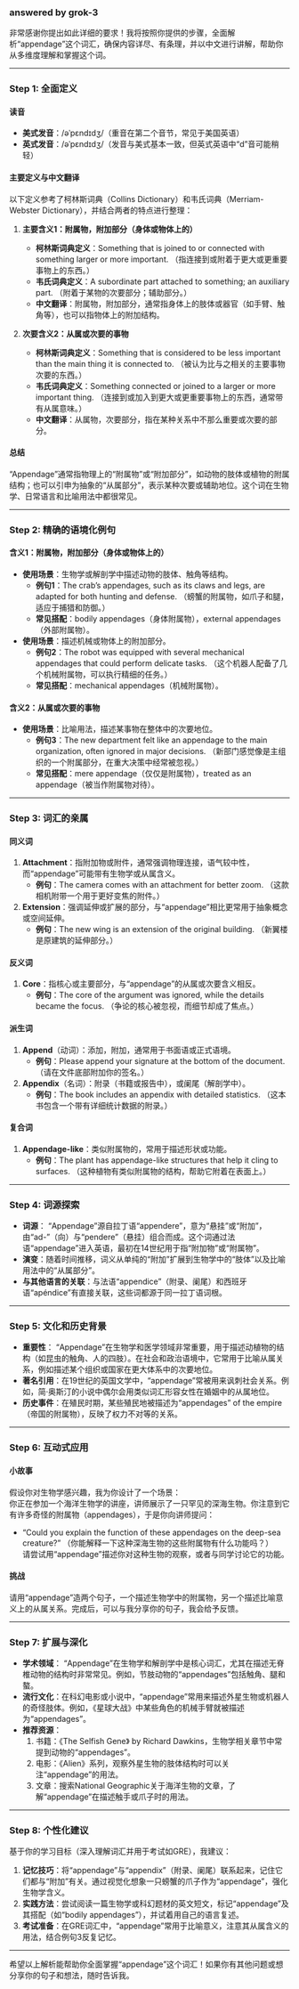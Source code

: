 ### answered by grok-3
非常感谢你提出如此详细的要求！我将按照你提供的步骤，全面解析“appendage”这个词汇，确保内容详尽、有条理，并以中文进行讲解，帮助你从多维度理解和掌握这个词。

---

### **Step 1: 全面定义**

#### **读音**
- **美式发音**：/əˈpɛndɪdʒ/（重音在第二个音节，常见于美国英语）
- **英式发音**：/əˈpɛndɪdʒ/（发音与美式基本一致，但英式英语中“d”音可能稍轻）

#### **主要定义与中文翻译**
以下定义参考了柯林斯词典（Collins Dictionary）和韦氏词典（Merriam-Webster Dictionary），并结合两者的特点进行整理：

1. **主要含义1：附属物，附加部分（身体或物体上的）**
   - **柯林斯词典定义**：Something that is joined to or connected with something larger or more important. （指连接到或附着于更大或更重要事物上的东西。）
   - **韦氏词典定义**：A subordinate part attached to something; an auxiliary part. （附着于某物的次要部分；辅助部分。）
   - **中文翻译**：附属物，附加部分，通常指身体上的肢体或器官（如手臂、触角等），也可以指物体上的附加结构。

2. **次要含义2：从属或次要的事物**
   - **柯林斯词典定义**：Something that is considered to be less important than the main thing it is connected to. （被认为比与之相关的主要事物次要的东西。）
   - **韦氏词典定义**：Something connected or joined to a larger or more important thing. （连接到或加入到更大或更重要事物上的东西，通常带有从属意味。）
   - **中文翻译**：从属物，次要部分，指在某种关系中不那么重要或次要的部分。

#### **总结**
“Appendage”通常指物理上的“附属物”或“附加部分”，如动物的肢体或植物的附属结构；也可以引申为抽象的“从属部分”，表示某种次要或辅助地位。这个词在生物学、日常语言和比喻用法中都很常见。

---

### **Step 2: 精确的语境化例句**

#### **含义1：附属物，附加部分（身体或物体上的）**
- **使用场景**：生物学或解剖学中描述动物的肢体、触角等结构。
  - **例句1**：The crab’s appendages, such as its claws and legs, are adapted for both hunting and defense. （螃蟹的附属物，如爪子和腿，适应于捕猎和防御。）
  - **常见搭配**：bodily appendages（身体附属物），external appendages（外部附属物）。
- **使用场景**：描述机械或物体上的附加部分。
  - **例句2**：The robot was equipped with several mechanical appendages that could perform delicate tasks. （这个机器人配备了几个机械附属物，可以执行精细的任务。）
  - **常见搭配**：mechanical appendages（机械附属物）。

#### **含义2：从属或次要的事物**
- **使用场景**：比喻用法，描述某事物在整体中的次要地位。
  - **例句3**：The new department felt like an appendage to the main organization, often ignored in major decisions. （新部门感觉像是主组织的一个附属部分，在重大决策中经常被忽视。）
  - **常见搭配**：mere appendage（仅仅是附属物），treated as an appendage（被当作附属物对待）。

---

### **Step 3: 词汇的亲属**

#### **同义词**
1. **Attachment**：指附加物或附件，通常强调物理连接，语气较中性，而“appendage”可能带有生物学或从属含义。
   - **例句**：The camera comes with an attachment for better zoom. （这款相机附带一个用于更好变焦的附件。）
2. **Extension**：强调延伸或扩展的部分，与“appendage”相比更常用于抽象概念或空间延伸。
   - **例句**：The new wing is an extension of the original building. （新翼楼是原建筑的延伸部分。）

#### **反义词**
1. **Core**：指核心或主要部分，与“appendage”的从属或次要含义相反。
   - **例句**：The core of the argument was ignored, while the details became the focus. （争论的核心被忽视，而细节却成了焦点。）

#### **派生词**
1. **Append**（动词）：添加，附加，通常用于书面语或正式语境。
   - **例句**：Please append your signature at the bottom of the document. （请在文件底部附加你的签名。）
2. **Appendix**（名词）：附录（书籍或报告中），或阑尾（解剖学中）。
   - **例句**：The book includes an appendix with detailed statistics. （这本书包含一个带有详细统计数据的附录。）

#### **复合词**
1. **Appendage-like**：类似附属物的，常用于描述形状或功能。
   - **例句**：The plant has appendage-like structures that help it cling to surfaces. （这种植物有类似附属物的结构，帮助它附着在表面上。）

---

### **Step 4: 词源探索**

- **词源**： “Appendage”源自拉丁语“appendere”，意为“悬挂”或“附加”，由“ad-”（向）与“pendere”（悬挂）组合而成。这个词通过法语“appendage”进入英语，最初在14世纪用于指“附加物”或“附属物”。
- **演变**：随着时间推移，词义从单纯的“附加”扩展到生物学中的“肢体”以及比喻用法中的“从属部分”。
- **与其他语言的关联**：与法语“appendice”（附录、阑尾）和西班牙语“apéndice”有直接关联，这些词都源于同一拉丁语词根。

---

### **Step 5: 文化和历史背景**

- **重要性**： “Appendage”在生物学和医学领域非常重要，用于描述动植物的结构（如昆虫的触角、人的四肢）。在社会和政治语境中，它常用于比喻从属关系，例如描述某个组织或国家在更大体系中的次要地位。
- **著名引用**：在19世纪的英国文学中，“appendage”常被用来讽刺社会关系。例如，简·奥斯汀的小说中偶尔会用类似词汇形容女性在婚姻中的从属地位。
- **历史事件**：在殖民时期，某些殖民地被描述为“appendages” of the empire（帝国的附属物），反映了权力不对等的关系。

---

### **Step 6: 互动式应用**

#### **小故事**
假设你对生物学感兴趣，我为你设计了一个场景：  
你正在参加一个海洋生物学的讲座，讲师展示了一只罕见的深海生物。你注意到它有许多奇怪的附属物（appendages），于是你向讲师提问：  
- “Could you explain the function of these appendages on the deep-sea creature?” （你能解释一下这种深海生物的这些附属物有什么功能吗？）  
请尝试用“appendage”描述你对这种生物的观察，或者与同学讨论它的功能。

#### **挑战**
请用“appendage”造两个句子，一个描述生物学中的附属物，另一个描述比喻意义上的从属关系。完成后，可以与我分享你的句子，我会给予反馈。

---

### **Step 7: 扩展与深化**

- **学术领域**： “Appendage”在生物学和解剖学中是核心词汇，尤其在描述无脊椎动物的结构时非常常见。例如，节肢动物的“appendages”包括触角、腿和螯。
- **流行文化**：在科幻电影或小说中，“appendage”常用来描述外星生物或机器人的奇怪肢体。例如，《星球大战》中某些角色的机械手臂就被描述为“appendages”。
- **推荐资源**：
  1. 书籍：《The Selfish Gene》 by Richard Dawkins，生物学相关章节中常提到动物的“appendages”。
  2. 电影：《Alien》系列，观察外星生物的肢体结构时可以关注“appendage”的用法。
  3. 文章：搜索National Geographic关于海洋生物的文章，了解“appendage”在描述触手或爪子时的用法。

---

### **Step 8: 个性化建议**

基于你的学习目标（深入理解词汇并用于考试如GRE），我建议：
1. **记忆技巧**：将“appendage”与“appendix”（附录、阑尾）联系起来，记住它们都与“附加”有关。通过视觉化想象一只螃蟹的爪子作为“appendage”，强化生物学含义。
2. **实践方法**：尝试阅读一篇生物学或科幻题材的英文短文，标记“appendage”及其搭配（如“bodily appendages”），并试着用自己的语言复述。
3. **考试准备**：在GRE词汇中，“appendage”常用于比喻意义，注意其从属含义的用法，结合例句3反复记忆。

---

希望以上解析能帮助你全面掌握“appendage”这个词汇！如果你有其他问题或想分享你的句子和想法，随时告诉我。